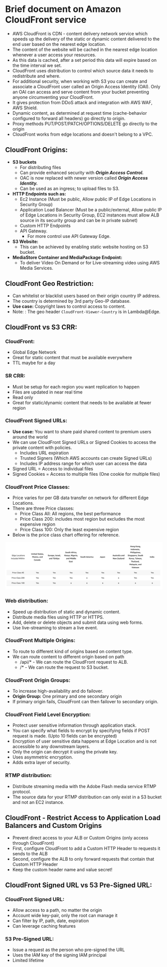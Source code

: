 # Brief document on Amazon CloudFront service

- AWS CloudFront is CDN - content delivery network service which speeds up the
  delivery of the static or dynamic content delivered to the end user based on the
  nearest edge location.
- The content of the website will be cached in the nearest edge location whenever
  a user access your resources.
- As this data is cached, after a set period this data will expire based on the
  time interval we set.
- CloudFront uses distribution to control which source data it needs to redistribute
  and where.
- For additional security, when working with S3 you can create and associate a
  CloudFront user called an Origin Access Identity (OAI). Only an OAI can access
  and serve content from your bucket preventing anyone circumventing your CloudFront.
- It gives protection from DDoS attack and integration with AWS WAF, AWS Shield.
- Dynamic content, as determined at request time (cache-behavior configured to forward all headers) go directly to origin.
- Proxy methods PUT/POST/PATCH/OPTIONS/DELETE go directly to the origin
- CloudFront works from edge locations and doesn't belong to a VPC.

## CloudFront Origins:
- **S3 buckets**
  - For distributing files
  - Can provide enhanced security with **_Origin Access Control._**
  - OAC is now replaced with newer version called **_Origin Access Identity._**
  - Can be used as an ingress; to upload files to S3.
- **HTTP Endpoints such as:**
  - Ec2 Instance (Must be public, Allow public IP of Edge Locations in Security Group)
  - Application Load Balancer (Must be a public/external, Allow public IP of Edge Locations in Security Group, EC2 instances
    must allow ALB source in its security group and can be in private subnet)
  - Custom HTTP Endpoints
  - API Gateway.
    - For more control use API Gateway Edge.
- **S3 Website:**
  - This can be achieved by enabling static website hosting on S3 bucket.
- **MediaStore Container and MediaPackage Endpoint:**
  - To deliver Video On Demand or for Live-streaming video using AWS Media Services.

## CloudFront Geo Restriction:
- Can whitelist or blacklist users based on their origin country IP address.
- The country is determined by 3rd party Geo-IP database.
- **Use case:** Copyright laws to control access to content.
- Note:
: The geo header `CloudFront-Viewer-Country` is in Lambda@Edge.

## CloudFront vs S3 CRR:

### CloudFront:
  - Global Edge Network
  - Great for static content that must be available everywhere
  - TTL maybe for a day

### SR CRR:
  - Must be setup for each region you want replication to happen
  - Files are updated in near real time
  - Read only
  - Great for static/dynamic content that needs to be available at fewer region

### CloudFront Signed URLs:
- **Use case:** You want to share paid shared content to premium users around the world
- We can use CloudFront Signed URLs or Signed Cookies to access the private content with policies.
  - Includes URL expiration
  - Trusted Signers (Which AWS accounts can create Signed URLs)
  - Includes IP address range for which user can access the data
- Signed URL = Access to individual files
- Signed Cookies = Access to multiple files (One cookie for multiple files)

### CloudFront Price Classes:
- Price varies for per GB data transfer on network for different Edge Locations.
- There are three Price classes:
  - Price Class All: All regions, the best performance
  - Price Class 200: includes most region but excludes the most expensive region
  - Price Class 100: Only the least expensive region
- Below is the price class chart offering for reference.

![cloudFront price class offering](CloudFront.png)

### Web distribution:
  - Speed up distribution of static and dynamic content.
  -  Distribute media files using HTTP or HTTPS.
  - Add, delete or delete objects and submit data using web forms.
  - Use live-streaming to stream a live event.

### CloudFront Multiple Origins:
- To route to different kind of origins based on content type.
- We can route content to different origin based on path
  - /api/* - We can route the CloudFront request to ALB.
  - /* - We can route the request to S3 bucket.

### CloudFront Origin Groups:
- To increase high-availability and do failover.
- **Origin Group:** One primary and one secondary origin
- If primary origin fails, CloudFront can then failover to secondary origin.

### CloudFront Field Level Encryption:
- Protect user sensitive information through application stack.
- You can specify what fields to encrypt by specifying fields if POST request is made. (Upto 10 fields can be encrypted)
- Encryption of user sensitive data happens at Edge Location and is not accessible to any downstream layers.
- Only the origin can decrypt it using the private key.
- Uses asymmetric encryption.
- Adds extra layer of security.

### RTMP distribution:
  - Distribute streaming media with the Adobe Flash media service RTMP protocol.
  - The source data for your RTMP distribution can only exist in a S3 bucket and
    not an EC2 instance.

## CloudFront - Restrict Access to Application Load Balancers and Custom Origins
- Prevent direct access to your ALB or Custom Origins (only access through CloudFront)
- First, configure CloudFront to add a Custom HTTP Header to requests it sends to the ALB
- Second, configure the ALB to only forward requests that contain that Custom HTTP Header
- Keep the custom header name and value secret!

## CloudFront Signed URL vs 53 Pre-Signed URL:

### CloudFront Signed URL:

- Allow access to a path, no matter the origin
- Account wide key-pair, only the root can manage it
- Can filter by IP, path, date, expiration
- Can leverage caching features

### 53 Pre-Signed URL:
- Issue a request as the person who pre-signed the URL
- Uses the IAM key of the signing IAM principal
- Limited lifetime